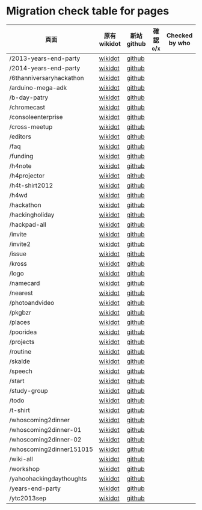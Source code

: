 # Migration check table for pages

| 頁面                     | 原有 wikidot                                                          | 新站 github                        | 確認 `o`/`x` | Checked by who |
| ------------------------ | --------------------------------------------------------------------- | ---------------------------------- | ------------ | -------------- |
| /2013-years-end-party    | [wikidot](http://hackingthursday.wikidot.com/2013-years-end-party)    | [github](/2013-years-end-party)    |              |                |
| /2014-years-end-party    | [wikidot](http://hackingthursday.wikidot.com/2014-years-end-party)    | [github](/2014-years-end-party)    |              |                |
| /6thanniversaryhackathon | [wikidot](http://hackingthursday.wikidot.com/6thanniversaryhackathon) | [github](/6thanniversaryhackathon) |              |                |
| /arduino-mega-adk        | [wikidot](http://hackingthursday.wikidot.com/arduino-mega-adk)        | [github](/arduino-mega-adk)        |              |                |
| /b-day-patry             | [wikidot](http://hackingthursday.wikidot.com/b-day-patry)             | [github](/b-day-patry)             |              |                |
| /chromecast              | [wikidot](http://hackingthursday.wikidot.com/chromecast)              | [github](/chromecast)              |              |                |
| /consoleenterprise       | [wikidot](http://hackingthursday.wikidot.com/consoleenterprise)       | [github](/consoleenterprise)       |              |                |
| /cross-meetup            | [wikidot](http://hackingthursday.wikidot.com/cross-meetup)            | [github](/cross-meetup)            |              |                |
| /editors                 | [wikidot](http://hackingthursday.wikidot.com/editors)                 | [github](/editors)                 |              |                |
| /faq                     | [wikidot](http://hackingthursday.wikidot.com/faq)                     | [github](/faq)                     |              |                |
| /funding                 | [wikidot](http://hackingthursday.wikidot.com/funding)                 | [github](/funding)                 |              |                |
| /h4note                  | [wikidot](http://hackingthursday.wikidot.com/h4note)                  | [github](/h4note)                  |              |                |
| /h4projector             | [wikidot](http://hackingthursday.wikidot.com/h4projector)             | [github](/h4projector)             |              |                |
| /h4t-shirt2012           | [wikidot](http://hackingthursday.wikidot.com/h4t-shirt2012)           | [github](/h4t-shirt2012)           |              |                |
| /h4wd                    | [wikidot](http://hackingthursday.wikidot.com/h4wd)                    | [github](/h4wd)                    |              |                |
| /hackathon               | [wikidot](http://hackingthursday.wikidot.com/hackathon)               | [github](/hackathon)               |              |                |
| /hackingholiday          | [wikidot](http://hackingthursday.wikidot.com/hackingholiday)          | [github](/hackingholiday)          |              |                |
| /hackpad-all             | [wikidot](http://hackingthursday.wikidot.com/hackpad-all)             | [github](/hackpad-all)             |              |                |
| /invite                  | [wikidot](http://hackingthursday.wikidot.com/invite)                  | [github](/invite)                  |              |                |
| /invite2                 | [wikidot](http://hackingthursday.wikidot.com/invite2)                 | [github](/invite2)                 |              |                |
| /issue                   | [wikidot](http://hackingthursday.wikidot.com/issue)                   | [github](/issue)                   |              |                |
| /kross                   | [wikidot](http://hackingthursday.wikidot.com/kross)                   | [github](/kross)                   |              |                |
| /logo                    | [wikidot](http://hackingthursday.wikidot.com/logo)                    | [github](/logo)                    |              |                |
| /namecard                | [wikidot](http://hackingthursday.wikidot.com/namecard)                | [github](/namecard)                |              |                |
| /nearest                 | [wikidot](http://hackingthursday.wikidot.com/nearest)                 | [github](/nearest)                 |              |                |
| /photoandvideo           | [wikidot](http://hackingthursday.wikidot.com/photoandvideo)           | [github](/photoandvideo)           |              |                |
| /pkgbzr                  | [wikidot](http://hackingthursday.wikidot.com/pkgbzr)                  | [github](/pkgbzr)                  |              |                |
| /places                  | [wikidot](http://hackingthursday.wikidot.com/places)                  | [github](/places)                  |              |                |
| /pooridea                | [wikidot](http://hackingthursday.wikidot.com/pooridea)                | [github](/pooridea)                |              |                |
| /projects                | [wikidot](http://hackingthursday.wikidot.com/projects)                | [github](/projects)                |              |                |
| /routine                 | [wikidot](http://hackingthursday.wikidot.com/routine)                 | [github](/routine)                 |              |                |
| /skalde                  | [wikidot](http://hackingthursday.wikidot.com/skalde)                  | [github](/skalde)                  |              |                |
| /speech                  | [wikidot](http://hackingthursday.wikidot.com/speech)                  | [github](/speech)                  |              |                |
| /start                   | [wikidot](http://hackingthursday.wikidot.com/start)                   | [github](/start)                   |              |                |
| /study-group             | [wikidot](http://hackingthursday.wikidot.com/study-group)             | [github](/study-group)             |              |                |
| /todo                    | [wikidot](http://hackingthursday.wikidot.com/todo)                    | [github](/todo)                    |              |                |
| /t-shirt                 | [wikidot](http://hackingthursday.wikidot.com/t-shirt)                 | [github](/t-shirt)                 |              |                |
| /whoscoming2dinner       | [wikidot](http://hackingthursday.wikidot.com/whoscoming2dinner)       | [github](/whoscoming2dinner)       |              |                |
| /whoscoming2dinner-01    | [wikidot](http://hackingthursday.wikidot.com/whoscoming2dinner-01)    | [github](/whoscoming2dinner-01)    |              |                |
| /whoscoming2dinner-02    | [wikidot](http://hackingthursday.wikidot.com/whoscoming2dinner-02)    | [github](/whoscoming2dinner-02)    |              |                |
| /whoscoming2dinner151015 | [wikidot](http://hackingthursday.wikidot.com/whoscoming2dinner151015) | [github](/whoscoming2dinner151015) |              |                |
| /wiki-all                | [wikidot](http://hackingthursday.wikidot.com/wiki-all)                | [github](/wiki-all)                |              |                |
| /workshop                | [wikidot](http://hackingthursday.wikidot.com/workshop)                | [github](/workshop)                |              |                |
| /yahoohackingdaythoughts | [wikidot](http://hackingthursday.wikidot.com/yahoohackingdaythoughts) | [github](/yahoohackingdaythoughts) |              |                |
| /years-end-party         | [wikidot](http://hackingthursday.wikidot.com/years-end-party)         | [github](/years-end-party)         |              |                |
| /ytc2013sep              | [wikidot](http://hackingthursday.wikidot.com/ytc2013sep)              | [github](/ytc2013sep)              |              |                |
